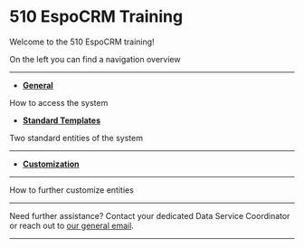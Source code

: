 # 510 EspoCRM Training 


<!-- markdownlint-disable-next-line no-trailing-punctuation -->

Welcome to the 510 EspoCRM training!

On the left you can find a navigation overview 

---

<!-- markdownlint-disable -->
<div class="grid cards" markdown>

- [__General__](./General/index.md)


How to access the system
  
-  [__Standard Templates__](./standard/index.md)
  
 
Two standard entities of the system 

---

-  [__Customization__](./rental/index.md)
  
---

How to further customize entities 


</div>

<!-- markdownlint-enable -->


---

Need further assistance? Contact your dedicated Data Service Coordinator
or reach out to [our general email](mailto:support@510.global).

---
